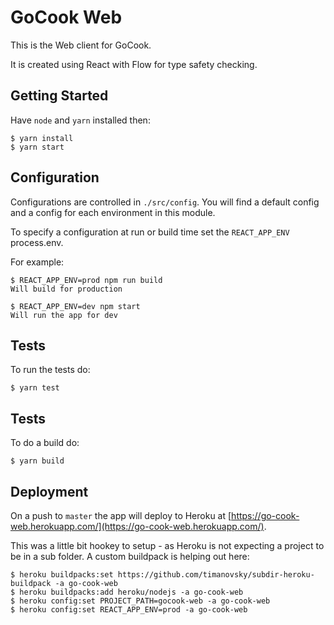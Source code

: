 # GoCook Web

This is the Web client for GoCook.

It is created using React with Flow for type safety checking. 

## Getting Started
Have `node` and `yarn` installed then:

```
$ yarn install
$ yarn start
```

## Configuration
Configurations are controlled in `./src/config`. You will find a default config and a config for each environment in this module.

To specify a configuration at run or build time set the `REACT_APP_ENV` process.env.

For example:

```
$ REACT_APP_ENV=prod npm run build
Will build for production

$ REACT_APP_ENV=dev npm start
Will run the app for dev
```

## Tests
To run the tests do:

```
$ yarn test
```

## Tests
To do a build do:

```
$ yarn build
```

## Deployment
On a push to `master` the app will deploy to Heroku at [https://go-cook-web.herokuapp.com/](https://go-cook-web.herokuapp.com/).

This was a little bit hookey to setup - as Heroku is not expecting a project to be in a sub folder. A custom buildpack is helping out here:

```
$ heroku buildpacks:set https://github.com/timanovsky/subdir-heroku-buildpack -a go-cook-web
$ heroku buildpacks:add heroku/nodejs -a go-cook-web
$ heroku config:set PROJECT_PATH=gocook-web -a go-cook-web
$ heroku config:set REACT_APP_ENV=prod -a go-cook-web
```